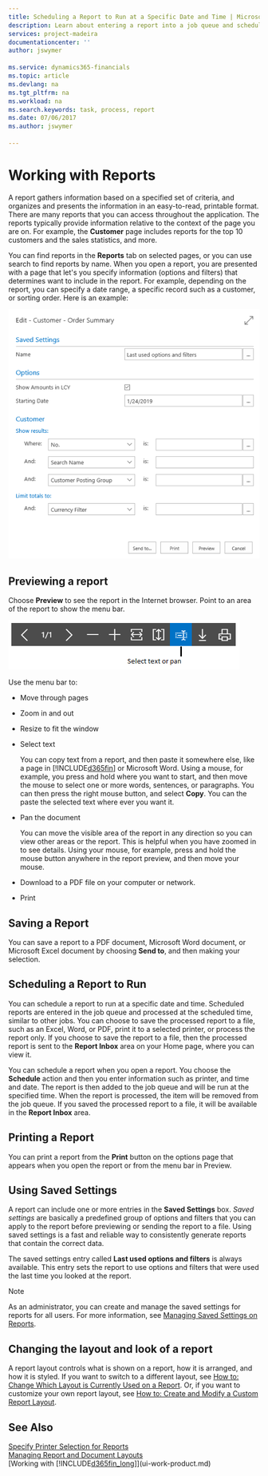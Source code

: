 ```yaml
---
title: Scheduling a Report to Run at a Specific Date and Time | Microsoft Docs
description: Learn about entering a report into a job queue and scheduling it to be processed at a specific date and time.
services: project-madeira
documentationcenter: ''
author: jswymer

ms.service: dynamics365-financials
ms.topic: article
ms.devlang: na
ms.tgt_pltfrm: na
ms.workload: na
ms.search.keywords: task, process, report
ms.date: 07/06/2017
ms.author: jswymer

---
```

# Working with Reports
A report gathers information based on a specified set of criteria, and organizes and presents the information in an easy-to-read, printable format. There are many reports that you can access throughout the application. The reports typically provide information relative to the context of the page you are on. For example, the **Customer** page includes reports for the top 10 customers and the sales statistics, and more.

You can find reports in the **Reports** tab on selected pages, or you can use search to find reports by name. When you open a report, you are presented with a page that let's you specify information (options and filters) that determines want to include in the report. For example, depending on the report, you can specify a date range, a specific record such as a customer, or sorting order. Here is an example:

![Report options](media/report_options.png "Report options")

## Previewing a report
Choose **Preview** to see the report in the Internet browser. Point to an area of the report to show the menu bar.  

![Report preview toolbar](media/report_viewer.png "Report preview toolbar")

Use the menu bar to:

-   Move through pages
-   Zoom in and out
-   Resize to fit the window
-   Select text

    You can copy text from a report, and then paste it somewhere else, like a page in [!INCLUDE[d365fin](includes/d365fin_md.md)] or Microsoft Word.  Using a mouse, for example, you press and hold where you want to start, and then move the mouse to select one or more words, sentences, or paragraphs. You can then press the right mouse button, and select **Copy**. You can the paste the selected text where ever you want it.
-   Pan the document

    You can move the visible area of the report in any direction so you can view other areas or the report. This is helpful when you have zoomed in to see details.  Using your mouse, for example, press and hold the mouse button anywhere in the report preview, and then move your mouse.

-   Download to a PDF file on your computer or network.
-   Print


## Saving a Report
You can save a report to a PDF document, Microsoft Word document, or Microsoft Excel document by choosing **Send to**, and then making your selection.

## <a name="ScheduleReport"></a> Scheduling a Report to Run
You can schedule a report to run at a specific date and time. Scheduled reports are entered in the job queue and processed at the scheduled time, similar to other jobs. You can choose to save the processed report to a file, such as an Excel, Word, or PDF, print it to a selected printer, or process the report only. If you choose to save the report to a file, then the processed report is sent to the **Report Inbox** area on your Home page, where you can view it.

You can schedule a report when you open a report. You choose the **Schedule** action and then you enter information such as printer, and time and date. The report is then added to the job queue and will be run at the specified time. When the report is processed, the item will be removed from the job queue. If you saved the processed report to a file, it will be available in the **Report Inbox** area.

## <a name="PrintReport"></a>Printing a Report
You can print a report from the **Print** button on the options page that appears when you open the report or from the menu bar in Preview.

## Using Saved Settings
A report can include one or more entries in the **Saved Settings** box. *Saved settings* are basically a predefined group of options and filters that you can apply to the report before previewing or sending the report to a file. Using saved settings is a fast and reliable way to consistently generate reports that contain the correct data.

The saved settings entry called **Last used options and filters** is always available. This entry sets the report to use options and filters that were used the last time you looked at the report.

>[!NOTE]
>As an administrator, you can create and manage the saved settings for reports for all users. For more information, see [Managing Saved Settings on Reports](reports-saving-reusing-settings.md).

## Changing the layout and look of a report
A report layout controls what is shown on a report, how it is arranged, and how it is styled. If you want to switch to a different layout, see [How to: Change Which Layout is Currently Used on a Report](ui-how-change-layout-currently-used-report.md). Or, if you want to customize your own report layout, see [How to: Create and Modify a Custom Report Layout](ui-how-create-custom-report-layout.md).

## See Also
[Specify Printer Selection for Reports](ui-specify-printer-selection-reports.md)  
[Managing Report and Document Layouts](ui-manage-report-layouts.md)  
[Working with [!INCLUDE[d365fin_long](includes/d365fin_long_md.md)]](ui-work-product.md)
